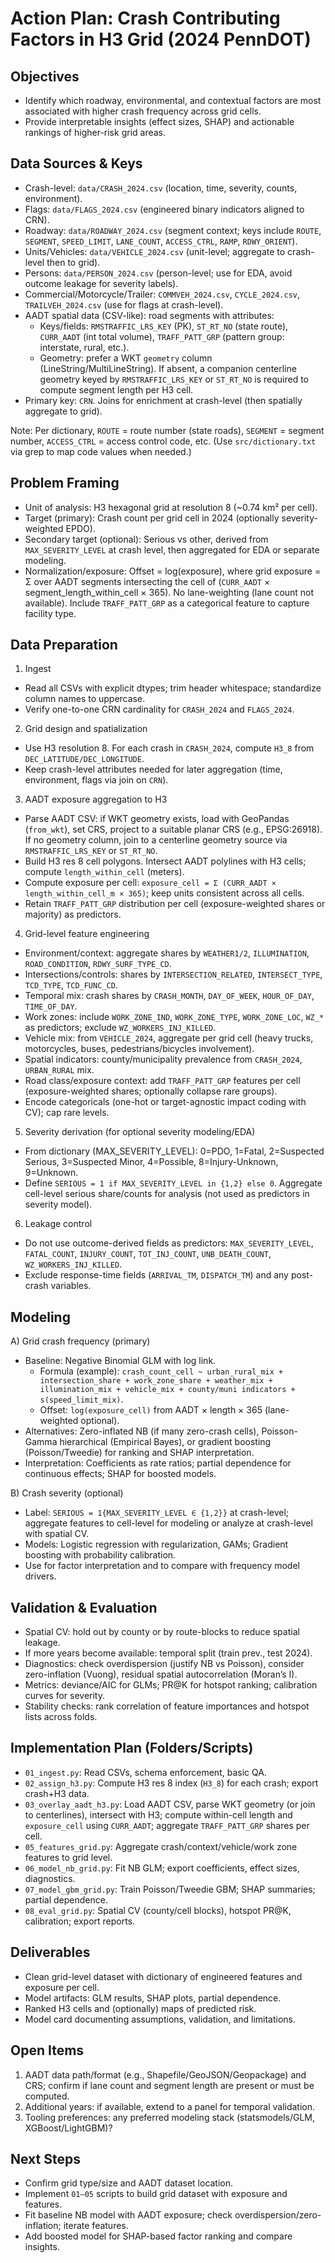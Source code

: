 # Action Plan: Crash Contributing Factors in H3 Grid (2024 PennDOT)

## Objectives
- Identify which roadway, environmental, and contextual factors are most associated with higher crash frequency across grid cells.
- Provide interpretable insights (effect sizes, SHAP) and actionable rankings of higher-risk grid areas.

## Data Sources & Keys
- Crash-level: `data/CRASH_2024.csv` (location, time, severity, counts, environment).
- Flags: `data/FLAGS_2024.csv` (engineered binary indicators aligned to CRN).
- Roadway: `data/ROADWAY_2024.csv` (segment context; keys include `ROUTE`, `SEGMENT`, `SPEED_LIMIT`, `LANE_COUNT`, `ACCESS_CTRL`, `RAMP`, `RDWY_ORIENT`).
- Units/Vehicles: `data/VEHICLE_2024.csv` (unit-level; aggregate to crash-level then to grid).
- Persons: `data/PERSON_2024.csv` (person-level; use for EDA, avoid outcome leakage for severity labels).
- Commercial/Motorcycle/Trailer: `COMMVEH_2024.csv`, `CYCLE_2024.csv`, `TRAILVEH_2024.csv` (use for flags at crash-level).
- AADT spatial data (CSV-like): road segments with attributes:
  - Keys/fields: `RMSTRAFFIC_LRS_KEY` (PK), `ST_RT_NO` (state route), `CURR_AADT` (int total volume), `TRAFF_PATT_GRP` (pattern group: interstate, rural, etc.).
  - Geometry: prefer a WKT `geometry` column (LineString/MultiLineString). If absent, a companion centerline geometry keyed by `RMSTRAFFIC_LRS_KEY` or `ST_RT_NO` is required to compute segment length per H3 cell.
- Primary key: `CRN`. Joins for enrichment at crash-level (then spatially aggregate to grid).

Note: Per dictionary, `ROUTE` = route number (state roads), `SEGMENT` = segment number, `ACCESS_CTRL` = access control code, etc. (Use `src/dictionary.txt` via grep to map code values when needed.)

## Problem Framing
- Unit of analysis: H3 hexagonal grid at resolution 8 (~0.74 km² per cell).
- Target (primary): Crash count per grid cell in 2024 (optionally severity-weighted EPDO).
- Secondary target (optional): Serious vs other, derived from `MAX_SEVERITY_LEVEL` at crash level, then aggregated for EDA or separate modeling.
- Normalization/exposure: Offset = log(exposure), where grid exposure = Σ over AADT segments intersecting the cell of (`CURR_AADT` × segment_length_within_cell × 365). No lane-weighting (lane count not available). Include `TRAFF_PATT_GRP` as a categorical feature to capture facility type.

## Data Preparation
1) Ingest
- Read all CSVs with explicit dtypes; trim header whitespace; standardize column names to uppercase.
- Verify one-to-one CRN cardinality for `CRASH_2024` and `FLAGS_2024`.

2) Grid design and spatialization
- Use H3 resolution 8. For each crash in `CRASH_2024`, compute `H3_8` from `DEC_LATITUDE/DEC_LONGITUDE`.
- Keep crash-level attributes needed for later aggregation (time, environment, flags via join on `CRN`).

3) AADT exposure aggregation to H3
- Parse AADT CSV: if WKT geometry exists, load with GeoPandas (`from_wkt`), set CRS, project to a suitable planar CRS (e.g., EPSG:26918). If no geometry column, join to a centerline geometry source via `RMSTRAFFIC_LRS_KEY` or `ST_RT_NO`.
- Build H3 res 8 cell polygons. Intersect AADT polylines with H3 cells; compute `length_within_cell` (meters).
- Compute exposure per cell: `exposure_cell = Σ (CURR_AADT × length_within_cell_m × 365)`; keep units consistent across all cells.
- Retain `TRAFF_PATT_GRP` distribution per cell (exposure-weighted shares or majority) as predictors.

4) Grid-level feature engineering
- Environment/context: aggregate shares by `WEATHER1/2`, `ILLUMINATION`, `ROAD_CONDITION`, `RDWY_SURF_TYPE_CD`.
- Intersections/controls: shares by `INTERSECTION_RELATED`, `INTERSECT_TYPE`, `TCD_TYPE`, `TCD_FUNC_CD`.
- Temporal mix: crash shares by `CRASH_MONTH`, `DAY_OF_WEEK`, `HOUR_OF_DAY`, `TIME_OF_DAY`.
- Work zones: include `WORK_ZONE_IND`, `WORK_ZONE_TYPE`, `WORK_ZONE_LOC`, `WZ_*` as predictors; exclude `WZ_WORKERS_INJ_KILLED`.
- Vehicle mix: from `VEHICLE_2024`, aggregate per grid cell (heavy trucks, motorcycles, buses, pedestrians/bicycles involvement).
- Spatial indicators: county/municipality prevalence from `CRASH_2024`, `URBAN_RURAL` mix.
- Road class/exposure context: add `TRAFF_PATT_GRP` features per cell (exposure-weighted shares; optionally collapse rare groups).
- Encode categoricals (one-hot or target-agnostic impact coding with CV); cap rare levels.

5) Severity derivation (for optional severity modeling/EDA)
- From dictionary (MAX_SEVERITY_LEVEL): 0=PDO, 1=Fatal, 2=Suspected Serious, 3=Suspected Minor, 4=Possible, 8=Injury-Unknown, 9=Unknown.
- Define `SERIOUS = 1 if MAX_SEVERITY_LEVEL in {1,2} else 0`. Aggregate cell-level serious share/counts for analysis (not used as predictors in severity model).

6) Leakage control
- Do not use outcome-derived fields as predictors: `MAX_SEVERITY_LEVEL`, `FATAL_COUNT`, `INJURY_COUNT`, `TOT_INJ_COUNT`, `UNB_DEATH_COUNT`, `WZ_WORKERS_INJ_KILLED`.
- Exclude response-time fields (`ARRIVAL_TM`, `DISPATCH_TM`) and any post-crash variables.

## Modeling
A) Grid crash frequency (primary)
- Baseline: Negative Binomial GLM with log link.
  - Formula (example): `crash_count_cell ~ urban_rural_mix + intersection_share + work_zone_share + weather_mix + illumination_mix + vehicle_mix + county/muni indicators + s(speed_limit_mix)`.
  - Offset: `log(exposure_cell)` from AADT × length × 365 (lane-weighted optional).
- Alternatives: Zero-inflated NB (if many zero-crash cells), Poisson-Gamma hierarchical (Empirical Bayes), or gradient boosting (Poisson/Tweedie) for ranking and SHAP interpretation.
- Interpretation: Coefficients as rate ratios; partial dependence for continuous effects; SHAP for boosted models.

B) Crash severity (optional)
- Label: `SERIOUS = 1{MAX_SEVERITY_LEVEL ∈ {1,2}}` at crash-level; aggregate features to cell-level for modeling or analyze at crash-level with spatial CV.
- Models: Logistic regression with regularization, GAMs; Gradient boosting with probability calibration.
- Use for factor interpretation and to compare with frequency model drivers.

## Validation & Evaluation
- Spatial CV: hold out by county or by route-blocks to reduce spatial leakage.
- If more years become available: temporal split (train prev., test 2024).
- Diagnostics: check overdispersion (justify NB vs Poisson), consider zero-inflation (Vuong), residual spatial autocorrelation (Moran’s I).
- Metrics: deviance/AIC for GLMs; PR@K for hotspot ranking; calibration curves for severity.
- Stability checks: rank correlation of feature importances and hotspot lists across folds.

## Implementation Plan (Folders/Scripts)
- `01_ingest.py`: Read CSVs, schema enforcement, basic QA.
- `02_assign_h3.py`: Compute H3 res 8 index (`H3_8`) for each crash; export crash+H3 data.
- `03_overlay_aadt_h3.py`: Load AADT CSV, parse WKT geometry (or join to centerlines), intersect with H3; compute within-cell length and `exposure_cell` using `CURR_AADT`; aggregate `TRAFF_PATT_GRP` shares per cell.
- `05_features_grid.py`: Aggregate crash/context/vehicle/work zone features to grid level.
- `06_model_nb_grid.py`: Fit NB GLM; export coefficients, effect sizes, diagnostics.
- `07_model_gbm_grid.py`: Train Poisson/Tweedie GBM; SHAP summaries; partial dependence.
- `08_eval_grid.py`: Spatial CV (county/cell blocks), hotspot PR@K, calibration; export reports.

## Deliverables
- Clean grid-level dataset with dictionary of engineered features and exposure per cell.
- Model artifacts: GLM results, SHAP plots, partial dependence.
- Ranked H3 cells and (optionally) maps of predicted risk.
- Model card documenting assumptions, validation, and limitations.

## Open Items
1) AADT data path/format (e.g., Shapefile/GeoJSON/Geopackage) and CRS; confirm if lane count and segment length are present or must be computed.
2) Additional years: if available, extend to a panel for temporal validation.
3) Tooling preferences: any preferred modeling stack (statsmodels/GLM, XGBoost/LightGBM)?

## Next Steps
- Confirm grid type/size and AADT dataset location.
- Implement `01–05` scripts to build grid dataset with exposure and features.
- Fit baseline NB model with AADT exposure; check overdispersion/zero-inflation; iterate features.
- Add boosted model for SHAP-based factor ranking and compare insights.
